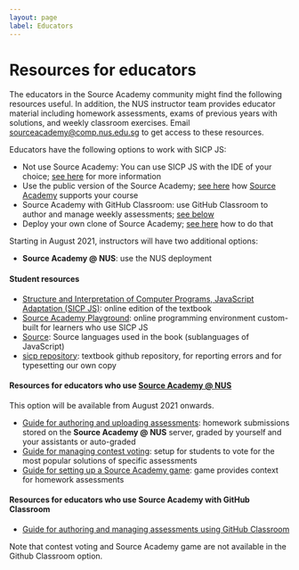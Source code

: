 ```yaml
---
layout: page
label: Educators
---
```


# Resources for educators

The educators in the Source Academy community might find the following resources useful. In addition, the NUS instructor team provides educator material including homework assessments, exams of previous years with solutions, and weekly classroom exercises. Email [sourceacademy@comp.nus.edu.sg](mailto:sourceacademy@comp.nus.edu.sg) to get access to these resources. 

Educators have the following options to work with SICP JS:
- Not use Source Academy: You can use SICP JS with the IDE of your choice; [see here](../package/README.md) for more information
- Use the public version of the Source Academy; [see here](../vanilla/README.md) how [Source Academy](https://sourceacademy.org/) supports your course
- Source Academy with GitHub Classroom: use GitHub Classroom to author and manage weekly assessments; [see below](#resources-for-educators-who-use-source-academy-with-github-classroom)
- Deploy your own clone of Source Academy; [see here](../deployment/README.md) how to do that

Starting in August 2021, instructors will have two additional options:
- **Source Academy @ NUS**: use the NUS deployment

#### Student resources

- [Structure and Interpretation of Computer Programs, JavaScript Adaptation (SICP JS)](https://sourceacademy.org/sicpjs/): online edition of the textbook
- [Source Academy Playground](https://sourceacademy.org/playground): online programming environment custom-built for learners who use SICP JS
- [Source](https://docs.sourceacademy.org/): Source languages used in the book (sublanguages of JavaScript)
- [sicp repository](https://github.com/source-academy/sicp): textbook github repository, for reporting errors and for typesetting our own copy

#### Resources for educators who use [Source Academy @ NUS](https://sourceacademy.nus.edu.sg/)

This option will be available from August 2021 onwards. 

- [Guide for authoring and uploading assessments](assessment/README.md): homework submissions stored on the **Source Academy @ NUS** server, graded by yourself and your assistants or auto-graded
- [Guide for managing contest voting](voting/README.md): setup for students to vote for the most popular solutions of specific assessments 
- [Guide for setting up a Source Academy game](game/README.md): game provides context for homework assessments

#### Resources for educators who use Source Academy with GitHub Classroom

- [Guide for authoring and managing assessments using GitHub Classroom](github/README.md)

Note that contest voting and Source Academy game are not available in the Github Classroom option.

